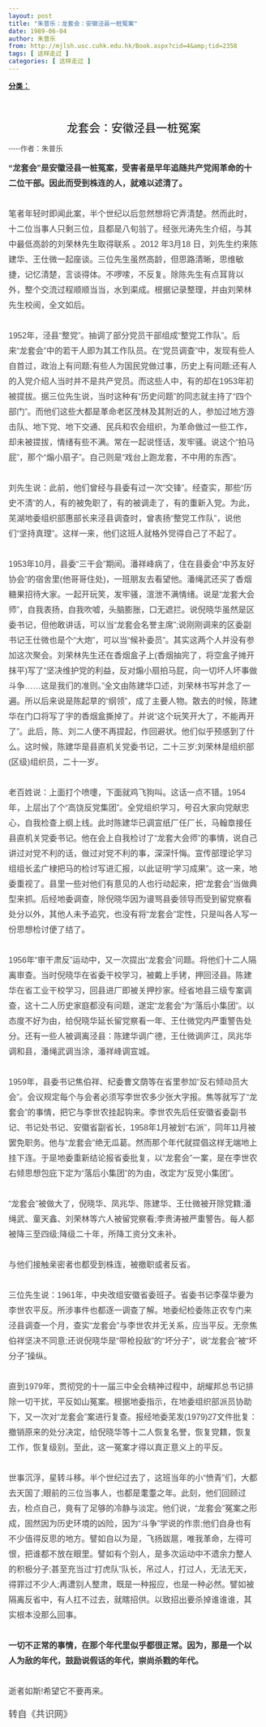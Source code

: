 ```yaml
---
layout: post
title: "朱普乐：龙套会：安徽泾县一桩冤案"
date: 1989-06-04
author: 朱普乐
from: http://mjlsh.usc.cuhk.edu.hk/Book.aspx?cid=4&amp;tid=2358
tags: [ 这样走过 ]
categories: [ 这样走过 ]
---
```


<div style="margin: 15px 10px 10px 0px;">
<div>
<span id="ctl00_ContentPlaceHolder1_chapter1_SubjectLabel" style="font-weight:bold;text-decoration:underline;">
   分类：
  </span>
</div>
<div id="contents" style="margin: 0px; padding: 0px; color: rgb(69, 65, 65); font-family: 'Microsoft Yahei', Heiti, arial, helvetica, sans-serif;">
<p style="font-size: 16px; margin: 0px; padding: 15px 0px; line-height: 30px;">
<strong style="margin: 0px; padding: 0px; color: rgb(51, 51, 51);">
</strong>
</p>
<h4 style="margin: 0px; padding: 25px 0px 0px; font-size: 22px; text-align: center; color: rgb(0, 0, 0);">
<span style="font-weight: normal;">
    龙套会：安徽泾县一桩冤案
   </span>
</h4>
<div>
<br/>
</div>
<div>
   -----作者：朱普乐
  </div>
<p style="font-size: 16px; margin: 0px; padding: 15px 0px; line-height: 30px;">
<strong style="font-size: 16px; margin: 0px; padding: 0px; color: rgb(51, 51, 51);">
    “龙套会”是安徽泾县一桩冤案，受害者是早年追随共产党闹革命的十二位干部。因此而受到株连的人，就难以述清了。
   </strong>
</p>
<p style="font-size: 16px; margin: 0px; padding: 15px 0px; line-height: 30px;">
   笔者年轻时即闻此案，半个世纪以后忽然想将它弄清楚。然而此时，十二位当事人只剩三位，且都是八旬翁了。经张元涛先生介绍，与其中最低高龄的刘荣林先生取得联系 。2012 年3月18 日，刘先生约来陈建华、王仕微一起座谈。三位先生虽然高龄，但思路清晰，思维敏捷，记忆清楚，言谈得体。不啰嗦，不反复。除陈先生有点耳背以外，整个交流过程顺顺当当，水到渠成。根据记录整理，并由刘荣林先生校阅，全文如后。
  </p>
<p style="font-size: 16px; margin: 0px; padding: 15px 0px; line-height: 30px;">
   1952年，泾县“整党”。抽调了部分党员干部组成“整党工作队”。后来“龙套会”中的若干人即为其工作队员。在“党员调查”中，发现有些人自首过，政治上有问题;有些人为国民党做过事，历史上有问题;还有人的入党介绍人当时并不是共产党员。而这些人中，有的却在1953年初被提拔。据三位先生说，当时这种有“历史问题”的同志就主持了“四个部门”。而他们这些大都是革命老区茂林及其附近的人，参加过地方游击队、地下党、地下交通、民兵和农会组织，为革命做过一些工作，却未被提拔，情绪有些不满。常在一起说怪话，发牢骚。说这个“拍马屁”，那个“煽小扇子”。自己则是“戏台上跑龙套，不中用的东西”。
  </p>
<p style="font-size: 16px; margin: 0px; padding: 15px 0px; line-height: 30px;">
   刘先生说：此前，他们曾经与县委有过一次“交锋”。经查实，那些“历史不清”的人，有的被免职了，有的被调走了，有的重新入党。为此，芜湖地委组织部惠部长来泾县调查时，曾表扬“整党工作队”，说他们“坚持真理”。这样一来，他们这班人就格外觉得自己了不起了。
  </p>
<p style="font-size: 16px; margin: 0px; padding: 15px 0px; line-height: 30px;">
   1953年10月，县委“三干会”期间。潘祥峰病了，住在县委会“中苏友好协会”的宿舍里(他哥哥住处)，一班朋友去看望他。潘绳武还买了香烟糖果招待大家。一起开玩笑，发牢骚，渲泄不满情绪。说是“龙套大会师”，自我表扬，自我吹嘘，头脑膨胀，口无遮拦。说倪晓华虽然是区委书记，但他敢讲话，可以当“龙套会名誉主席”;说刚刚调来的区委副书记王仕微也是个“大炮”，可以当“候补委员”。其实这两个人并没有参加这次聚会。刘荣林先生还在香烟盒子上(香烟抽完了，将空盒子摊开抹平)写了“坚决维护党的利益，反对煽小扇拍马屁，向一切坏人坏事做斗争……这是我们的准则。”全文由陈建华口述，刘荣林书写并念了一遍。所以后来说是陈起草的“纲领”，成了主要人物。散去的时候，陈建华在门口将写了字的香烟盒撕掉了。并说“这个玩笑开大了，不能再开了”。此后，陈、刘二人便不再提起，作回避状。他们似乎预感到了什么。这时候，陈建华是县直机关党委书记，二十三岁;刘荣林是组织部(区级)组织员，二十一岁。
  </p>
<p style="font-size: 16px; margin: 0px; padding: 15px 0px; line-height: 30px;">
   老百姓说：上面打个喷嚏，下面就鸡飞狗叫。这话一点不错。1954年，上层出了个“高饶反党集团”。全党组织学习，号召大家向党献忠心，自我检查上纲上线。此时陈建华已调宣纸厂任厂长，马翰章接任县直机关党委书记。他在会上自我检讨了“龙套大会师”的事情，说自己讲过对党不利的话，做过对党不利的事，深深忏悔。宣传部理论学习组组长孟广棣把马的检讨写进汇报，以此证明“学习成果”。这一来，地委重视了。县里一些对他们有意见的人也行动起来，把“龙套会”当做典型来抓。后经地委调查，除倪晓华因为谩骂县委领导而受到留党察看处分以外，其他人未予追究，也没有将“龙套会”定性，只是叫各人写一份思想检讨便了结了。
  </p>
<p style="font-size: 16px; margin: 0px; padding: 15px 0px; line-height: 30px;">
   1956年“审干肃反”运动中，又一次提出“龙套会”问题。将他们十二人隔离审查。当时倪晓华在省委干校学习，被戴上手铐，押回泾县。陈建华在省工业干校学习，回县进厂即被关押抄家。经省地县三级专案调查，这十二人历史家庭都没有问题，遂定“龙套会”为“落后小集团”。以态度不好为由，给倪晓华延长留党察看一年、王仕微党内严重警告处分。还有一些人被调离泾县：陈建华调广德，王仕微调庐江，凤兆华调和县，潘绳武调当涂，潘祥峰调宣城。
  </p>
<p style="font-size: 16px; margin: 0px; padding: 15px 0px; line-height: 30px;">
   1959年，县委书记焦伯祥、纪委曹文荫等在省里参加“反右倾动员大会”。会议规定每个与会者必须写李世农多少张大字报。焦等就写了“龙套会”的事情，把它与李世农挂起钩来。李世农先后任安徽省委副书记、书记处书记、安徽省副省长，1958年1月被划“右派”，同年11月被罢免职务。他与“龙套会”绝无瓜葛。然而那个年代就提倡这样无端地上挂下连。于是地委重新结论报省委批复，以“龙套会”一案，是在李世农右倾思想包庇下定为“落后小集团”的为由，改定为“反党小集团”。
  </p>
<p style="font-size: 16px; margin: 0px; padding: 15px 0px; line-height: 30px;">
   “龙套会”被做大了，倪晓华、凤兆华、陈建华、王仕微被开除党籍;潘绳武、童天鑫、刘荣林等六人被留党察看;李贵涛被严重警告。每人都被降三至四级;降级二十年，所降工资分文未补。
  </p>
<p style="font-size: 16px; margin: 0px; padding: 15px 0px; line-height: 30px;">
   与他们接触亲密者也都受到株连，被撤职或者反省。
  </p>
<p style="font-size: 16px; margin: 0px; padding: 15px 0px; line-height: 30px;">
   三位先生说：1961年，中央改组安徽省委班子。省委书记李葆华要为李世农平反。所涉事件也都逐一调查了解。地委纪检委陈正农专门来泾县调查一个月，查实“龙套会”与李世农并无关系，应当平反。无奈焦伯祥坚决不同意;还说倪晓华是“带枪投敌”的“坏分子”，说“龙套会”被“坏分子”操纵。
  </p>
<p style="font-size: 16px; margin: 0px; padding: 15px 0px; line-height: 30px;">
   直到1979年，贯彻党的十一届三中全会精神过程中，胡耀邦总书记排除一切干扰，平反如山冤案。根据地委指示，在地委组织部派员协助下，又一次对“龙套会”案进行复查。报经地委芜发(1979)27文件批复：撤销原来的处分决定，给倪晓华等十二人恢复名誉，恢复党籍，恢复工作，恢复级别。至此，这一冤案才得以真正意义上的平反。
  </p>
<p style="font-size: 16px; margin: 0px; padding: 15px 0px; line-height: 30px;">
   世事沉浮，星转斗移。半个世纪过去了，这班当年的小“愤青”们，大都去天国了;眼前的三位当事人，也都是耄耋之年。此刻，他们回顾过去，检点自己，竟有了足够的冷静与淡定。他们说，“龙套会”冤案之形成，固然因为历史环境的凶险，因为“斗争”学说的作祟;他们自身也有不少值得反思的地方。譬如自以为是，飞扬跋扈，唯我革命，左得可恨，把谁都不放在眼里。譬如有个别人，是多次运动中不遗余力整人的积极分子;甚至充当过“打虎队”队长，吊过人，打过人，无法无天，得罪过不少人;再遭别人整肃，既是一种报应，也是一种必然。譬如被隔离反省中，有人扛不过去，就瞎招供。以致招出要杀掉谁谁谁，其实根本没那么回事。
  </p>
<p style="font-size: 16px; margin: 0px; padding: 15px 0px; line-height: 30px;">
<strong style="margin: 0px; padding: 0px; color: rgb(51, 51, 51);">
    一切不正常的事情，在那个年代里似乎都很正常。因为，那是一个以人为敌的年代，鼓励说假话的年代，崇尚杀戮的年代。
   </strong>
</p>
<p style="font-size: 16px; margin: 0px; padding: 15px 0px; line-height: 30px;">
   逝者如斯!希望它不要再来。
  </p>
<div style="">
<font size="4">
    转自《共识网》
   </font>
</div>
</div>
</div>
